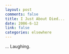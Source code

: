 ```yaml
--- 
layout: post
comments: false
title: I Just About Died...
date: 2006-6-12
link: false
categories: elsewhere
---
```

... Laughing.

<object width="425" height="350"><param name="movie" value="http://www.youtube.com/v/lCJkuXSTymk"></param><embed src="http://www.youtube.com/v/lCJkuXSTymk" type="application/x-shockwave-flash" width="425" height="350"></embed></object>
